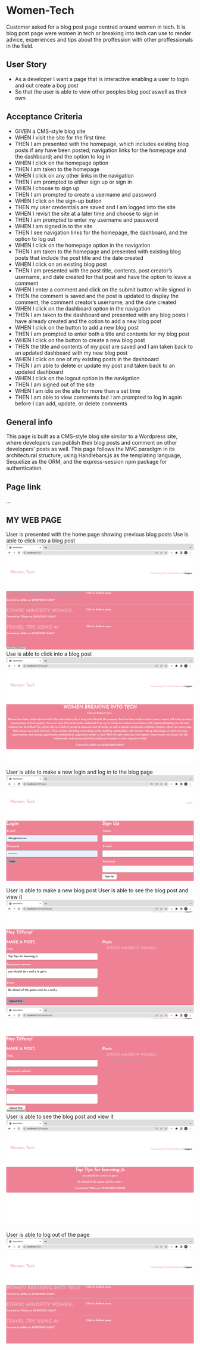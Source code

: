 # Women-Tech

Customer asked for a blog post page centred around women in tech. It is blog post page were women in tech or breaking into tech can use to render advice, experiences and tips about the proffession with other proffessionals in the field.

## User Story

- As a developer I want a page that is interactive enabling a user to login and out create a bog post
- So that the user is able to view other peoples blog post aswell as their own


## Acceptance Criteria

- GIVEN a CMS-style blog site
- WHEN I visit the site for the first time
- THEN I am presented with the homepage, which includes existing blog posts if any have been posted; navigation links for the homepage and the dashboard; and the option to log in
- WHEN I click on the homepage option
- THEN I am taken to the homepage
- WHEN I click on any other links in the navigation
- THEN I am prompted to either sign up or sign in
- WHEN I choose to sign up
- THEN I am prompted to create a username and password
- WHEN I click on the sign-up button
- THEN my user credentials are saved and I am logged into the site
- WHEN I revisit the site at a later time and choose to sign in
- THEN I am prompted to enter my username and password
- WHEN I am signed in to the site
- THEN I see navigation links for the homepage, the dashboard, and the option to log out
- WHEN I click on the homepage option in the navigation
- THEN I am taken to the homepage and presented with existing blog posts that include the post title and the date created
- WHEN I click on an existing blog post
- THEN I am presented with the post title, contents, post creator’s username, and date created for that post and have the option to leave a comment
- WHEN I enter a comment and click on the submit button while signed in
- THEN the comment is saved and the post is updated to display the comment, the comment creator’s username, and the date created
- WHEN I click on the dashboard option in the navigation
- THEN I am taken to the dashboard and presented with any blog posts I have already created and the option to add a new blog post
- WHEN I click on the button to add a new blog post
- THEN I am prompted to enter both a title and contents for my blog post
- WHEN I click on the button to create a new blog post
- THEN the title and contents of my post are saved and I am taken back to an updated dashboard with my new blog post
- WHEN I click on one of my existing posts in the dashboard
- THEN I am able to delete or update my post and taken back to an updated dashboard
- WHEN I click on the logout option in the navigation
- THEN I am signed out of the site
- WHEN I am idle on the site for more than a set time
- THEN I am able to view comments but I am prompted to log in again before I can add, update, or delete comments
 

## General info
This page is built as a CMS-style blog site similar to a Wordpress site, where developers can publish their blog posts and comment on other developers’ posts as well. This page follows the MVC paradigm in its architectural structure, using Handlebars.js as the templating language, Sequelize as the ORM, and the express-session npm package for authentication.

## Page link
...



## MY WEB PAGE
User is presented with the home page showing previous blog posts
Use is able to click into a blog post
![](/public/images/blog-2-3.png)
Use is able to click into a blog post
![](/public/images/blog-3.png)


User is able to make a new login and log in to the blog page
![](/public/images/blog-1.png)

User is able to make a new blog post 
User is able to see the blog post and view it 
![](/public/images/blog-4.png)
![](/public/images/blog-5.png)
User is able to see the blog post and view it 
![](/public/images/blog-6.png)

User is able to log out of the page
![](/public/images/blog-2.png)